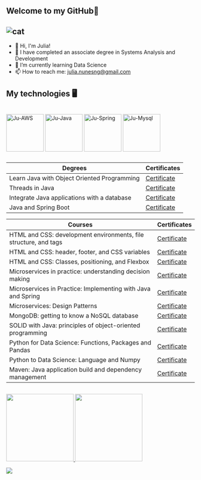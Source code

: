  ## Welcome to my GitHub👋


 ![cat](https://i.pinimg.com/originals/c6/f1/3b/c6f13b01a53d7152d7f235838efe5a09.gif)
 --------------------------------------------------------


- 🙂 Hi, I'm Julia!
- 📖 I have completed an associate degree in Systems Analysis and Development
- 🌱 I’m currently learning Data Science 
- 📫 How to reach me: julia.nunesng@gmail.com



## My technologies 🖥️

 <div style="display: inline_block"><br>
  <img align="center" alt="Ju-AWS" height="100" width="100" src="https://cdn.jsdelivr.net/gh/devicons/devicon@latest/icons/amazonwebservices/amazonwebservices-original-wordmark.svg" />
  <img align="center" alt="Ju-Java" height="100" width="100" src="https://cdn.jsdelivr.net/gh/devicons/devicon@latest/icons/java/java-original-wordmark.svg">
  <img align="center" alt="Ju-Spring" height="100" width="100" src="https://cdn.jsdelivr.net/gh/devicons/devicon@latest/icons/spring/spring-original-wordmark.svg">
  <img align="center" alt="Ju-Mysql" height="100" width="100" src="https://cdn.jsdelivr.net/gh/devicons/devicon@latest/icons/mysql/mysql-plain-wordmark.svg">      

</div>

##

| Degrees | Certificates | 
|---------|--------------|
| Learn Java with Object Oriented Programming |[Certificate](https://cursos.alura.com.br/degree/certificate/48471ba3-615f-46b4-8fb6-12cdff2c373f?lang=en)  
| Threads in Java | [Certificate](https://cursos.alura.com.br/degree/certificate/42836cc1-b07c-424d-aa0c-45afc21af01b?lang=en) 
| Integrate Java applications with a database | [Certificate](https://cursos.alura.com.br/degree/certificate/08a5eab9-cd0b-4a3c-a8e0-21ca7797e920?lang=en) 
| Java and Spring Boot | [Certificate](https://cursos.alura.com.br/degree/certificate/a9f2c305-5310-408f-93c5-c5d338cbce18?lang=en)  

| Courses | Certificates | 
|---------|--------------|
| HTML and CSS: development environments, file structure, and tags | [Certificate](https://cursos.alura.com.br/certificate/6213757e-10b7-4ac5-acb5-3ce3b2b03ddd?lang=en) |
| HTML and CSS: header, footer, and CSS variables | [Certificate](https://cursos.alura.com.br/certificate/8b05e40f-3c98-438d-9852-eacd716e2664?lang=en) |
| HTML and CSS: Classes, positioning, and Flexbox | [Certificate](https://cursos.alura.com.br/certificate/eb1bd3e9-1f10-4b81-8dc5-6f057d600112?lang=en) |
| Microservices in practice: understanding decision making | [Certificate](https://cursos.alura.com.br/certificate/40efc0a8-6244-42b7-b51f-ade5f82f1adc?lang=en) |
| Microservices in Practice: Implementing with Java and Spring | [Certificate](https://cursos.alura.com.br/certificate/7dd5d7b2-945f-4968-8595-4315bba66810?lang=en) |
| Microservices: Design Patterns | [Certificate](https://cursos.alura.com.br/certificate/48daf04e-264e-4dd1-ba0c-87a1c1ac88e1?lang=en) |
| MongoDB: getting to know a NoSQL database | [Certificate](https://cursos.alura.com.br/certificate/112ea8cf-263d-428e-824f-8343e0dda12a?lang=en) |
| SOLID with Java: principles of object-oriented programming | [Certificate](https://cursos.alura.com.br/certificate/a39364b4-ed63-4abe-a7c8-04f69e3f6e08?lang=en) |
| Python for Data Science: Functions, Packages and Pandas | [Certificate](https://cursos.alura.com.br/certificate/4ce6de44-da59-4662-8aa3-6db0f8de6be2?lang=en) | 
| Python to Data Science: Language and Numpy | [Certificate](https://cursos.alura.com.br/certificate/ce086015-aca2-4bf2-a867-e77aca6496c0?lang=en) |
| Maven: Java application build and dependency management | [Certificate](https://cursos.alura.com.br/certificate/41db8637-f232-4c8e-9d1e-eae9af357fba?lang=en) |



##



<div>
 <p>
   <a href="https://github.com/juh-ng">
    <img height="180em" src="https://github-readme-stats.vercel.app/api?username=juh-ng&show_icons=false&theme=dracula&include_all_commits=true&count_private=true">
    <img height="180em" src="https://github-readme-stats.vercel.app/api/top-langs/?username=juh-ng&layout=compact&langs_count=16&theme=dracula"/>
  </a>
 </p>
 
</div>



 <div>
    <a href="https://www.linkedin.com/in/julia-nogueiraan/" target="_blank"><img src="https://img.shields.io/badge/-LinkedIn-%230077B5?style=for-the-badge&logo=linkedin&logoColor=white" target="_blank"></a> 
 </div>



